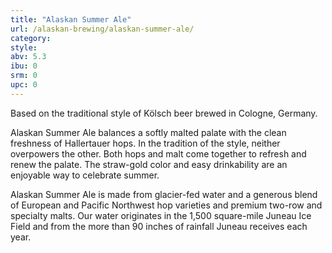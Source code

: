 ```yaml
---
title: "Alaskan Summer Ale"
url: /alaskan-brewing/alaskan-summer-ale/
category: 
style: 
abv: 5.3
ibu: 0
srm: 0
upc: 0
---
```

Based on the traditional style of Kölsch beer brewed in Cologne, Germany.

Alaskan Summer Ale balances a softly malted palate with the clean freshness of Hallertauer hops. In the tradition of the style, neither overpowers the other. Both hops and malt come together to refresh and renew the palate. The straw-gold color and easy drinkability are an enjoyable way to celebrate summer.

Alaskan Summer Ale is made from glacier-fed water and a generous blend of European and Pacific Northwest hop varieties and premium two-row and specialty malts. Our water originates in the 1,500 square-mile Juneau Ice Field and from the more than 90 inches of rainfall Juneau receives each year.
